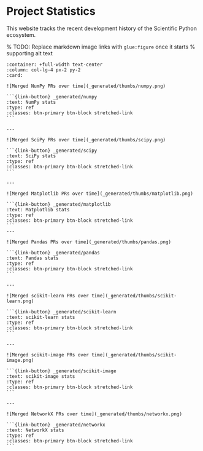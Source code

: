 # Project Statistics

This website tracks the recent development history of the Scientific Python
ecosystem.

% TODO: Replace markdown image links with `glue:figure` once it starts
% supporting alt text

````{panels}
:container: +full-width text-center
:column: col-lg-4 px-2 py-2
:card:

![Merged NumPy PRs over time](_generated/thumbs/numpy.png)

```{link-button} _generated/numpy
:text: NumPy stats
:type: ref
:classes: btn-primary btn-block stretched-link
```

---

![Merged SciPy PRs over time](_generated/thumbs/scipy.png)

```{link-button} _generated/scipy
:text: SciPy stats
:type: ref
:classes: btn-primary btn-block stretched-link
```

---

![Merged Matplotlib PRs over time](_generated/thumbs/matplotlib.png)

```{link-button} _generated/matplotlib
:text: Matplotlib stats
:type: ref
:classes: btn-primary btn-block stretched-link
```
---

![Merged Pandas PRs over time](_generated/thumbs/pandas.png)

```{link-button} _generated/pandas
:text: Pandas stats
:type: ref
:classes: btn-primary btn-block stretched-link
```

---

![Merged scikit-learn PRs over time](_generated/thumbs/scikit-learn.png)

```{link-button} _generated/scikit-learn
:text: scikit-learn stats
:type: ref
:classes: btn-primary btn-block stretched-link
```

---

![Merged scikit-image PRs over time](_generated/thumbs/scikit-image.png)

```{link-button} _generated/scikit-image
:text: scikit-image stats
:type: ref
:classes: btn-primary btn-block stretched-link
```

---

![Merged NetworkX PRs over time](_generated/thumbs/networkx.png)

```{link-button} _generated/networkx
:text: NetworkX stats
:type: ref
:classes: btn-primary btn-block stretched-link
```

````

